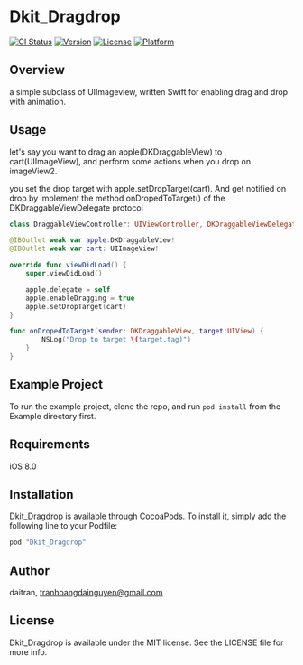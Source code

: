 # Dkit_Dragdrop

[![CI Status](http://img.shields.io/travis/daitran/Dkit_Dragdrop.svg?style=flat)](https://travis-ci.org/daitran/Dkit_Dragdrop)
[![Version](https://img.shields.io/cocoapods/v/Dkit_Dragdrop.svg?style=flat)](http://cocoapods.org/pods/Dkit_Dragdrop)
[![License](https://img.shields.io/cocoapods/l/Dkit_Dragdrop.svg?style=flat)](http://cocoapods.org/pods/Dkit_Dragdrop)
[![Platform](https://img.shields.io/cocoapods/p/Dkit_Dragdrop.svg?style=flat)](http://cocoapods.org/pods/Dkit_Dragdrop)

## Overview

a simple subclass of UIImageview, written Swift for enabling drag and drop with animation.

## Usage
let's say you want to drag an apple(DKDraggableView) to cart(UIImageView), and perform some actions when you drop on imageView2.

you set the drop target with apple.setDropTarget(cart). And get notified on drop by implement the method onDropedToTarget() of the DKDraggableViewDelegate protocol

```Swift
class DraggableViewController: UIViewController, DKDraggableViewDelegate {

@IBOutlet weak var apple:DKDraggableView!
@IBOutlet weak var cart: UIImageView!

override func viewDidLoad() {
    super.viewDidLoad()

    apple.delegate = self
    apple.enableDragging = true
    apple.setDropTarget(cart)
}

func onDropedToTarget(sender: DKDraggableView, target:UIView) {
        NSLog("Drop to target \(target.tag)")
    }
}

```

## Example Project

To run the example project, clone the repo, and run `pod install` from the Example directory first.

## Requirements

iOS 8.0

## Installation

Dkit_Dragdrop is available through [CocoaPods](http://cocoapods.org). To install
it, simply add the following line to your Podfile:

```ruby
pod "Dkit_Dragdrop"
```

## Author

daitran, tranhoangdainguyen@gmail.com

## License

Dkit_Dragdrop is available under the MIT license. See the LICENSE file for more info.
